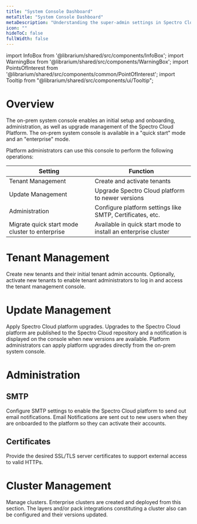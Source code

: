 ```yaml
---
title: "System Console Dashboard"
metaTitle: "System Console Dashboard"
metaDescription: "Understanding the super-admin settings in Spectro Cloud's Enterprise (on-premise) variant."
icon: ""
hideToC: false
fullWidth: false
---
```


import InfoBox from '@librarium/shared/src/components/InfoBox';
import WarningBox from '@librarium/shared/src/components/WarningBox';
import PointsOfInterest from '@librarium/shared/src/components/common/PointOfInterest';
import Tooltip from "@librarium/shared/src/components/ui/Tooltip";

# Overview

The on-prem system console enables an initial setup and onboarding, administration, as well as upgrade management of the Spectro Cloud Platform. The on-prem system console is available in a "quick start" mode and an "enterprise" mode.

Platform administrators can use this console to perform the following operations:

| Setting | Function |
| --- | --- |
| Tenant Management | Create and activate tenants |
| Update Management | Upgrade Spectro Cloud platform to newer versions |
| Administration | Configure platform settings like SMTP, Certificates, etc. |
| Migrate quick start mode cluster to enterprise | Available in quick start mode to install an enterprise cluster |

# Tenant Management

Create new tenants and their initial tenant admin accounts. Optionally, activate new tenants to enable tenant administrators to log in and access the tenant management console.

# Update Management

Apply Spectro Cloud platform upgrades. Upgrades to the Spectro Cloud platform are published to the Spectro Cloud repository and a notification is displayed on the console when new versions are available. Platform administrators can apply platform upgrades directly from the on-prem system console.

# Administration

## SMTP

Configure SMTP settings to enable the Spectro Cloud platform to send out email notifications. Email Notifications are sent out to new users when they are onboarded to the platform so they can activate their accounts.

## Certificates

Provide the desired SSL/TLS server certificates to support external access to valid HTTPs.

# Cluster Management

Manage clusters. Enterprise clusters are created and deployed from this section. The layers and/or pack integrations constituting a cluster also can be configured and their versions updated.
